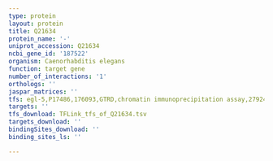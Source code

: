 ```yaml
---
type: protein
layout: protein
title: Q21634
protein_name: '-'
uniprot_accession: Q21634
ncbi_gene_id: '187522'
organism: Caenorhabditis elegans
function: target gene
number_of_interactions: '1'
orthologs: ''
jaspar_matrices: ''
tfs: egl-5,P17486,176093,GTRD,chromatin immunoprecipitation assay,27924024%5Buid%5D,No
targets: ''
tfs_download: TFLink_tfs_of_Q21634.tsv
targets_download: ''
bindingSites_download: ''
binding_sites_ls: ''

---
```


